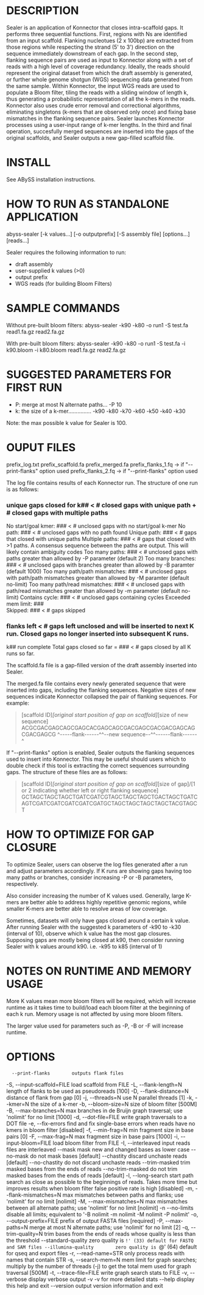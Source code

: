 DESCRIPTION
===========

Sealer is an application of Konnector that closes intra-scaffold gaps. It performs three sequential functions. First, regions with Ns are identified from an input scaffold. Flanking nucleotues (2 x 100bp) are extracted from those regions while respecting the strand (5' to 3') direction on the sequence immediately downstream of each gap. In the second step, flanking sequence pairs are used as input to Konnector along with a set of reads with a high level of coverage redundancy. Ideally, the reads should represent the original dataset from which the draft assembly is generated, or further whole genome shotgun (WGS) sequencing data generated from the same sample. Within Konnector, the input WGS reads are used to populate a Bloom filter, tiling the reads with a sliding window of length k, thus generating a probabilistic representation of all the k-mers in the reads. Konnector also uses crude error removal and correctional algorithms, eliminating singletons (k-mers that are observed only once) and fixing base mismatches in the flanking sequence pairs. Sealer launches Konnector processes using a user-input range of k-mer lengths. In the third and final operation, succesfully merged sequences are inserted into the gaps of the original scaffolds, and Sealer outputs a new gap-filled scaffold file. 

INSTALL
=======

See ABySS installation instructions.


HOW TO RUN AS STANDALONE APPLICATION
====================================

abyss-sealer [-k values...] [-o outputprefix] [-S assembly file] [options...] [reads...]

Sealer requires the following information to run:
- draft assembly
- user-supplied k values (>0)
- output prefix
- WGS reads  (for building Bloom Filters) 


SAMPLE COMMANDS
===============

Without pre-built bloom filters:
abyss-sealer -k90 -k80 -o run1 -S test.fa read1.fa.gz read2.fa.gz

With pre-built bloom filters:
abyss-sealer -k90 -k80 -o run1 -S test.fa -i k90.bloom -i k80.bloom read1.fa.gz read2.fa.gz


SUGGESTED PARAMETERS FOR FIRST RUN
==================================

- P: merge at most N alternate paths...	-P 10
- k: the size of a k-mer...............	-k90 -k80 -k70 -k60 -k50 -k40 -k30

Note: the max possible k value for Sealer is 100. 


OUPUT FILES
===========

prefix_log.txt
prefix_scaffold.fa
prefix_merged.fa
prefix_flanks_1.fq  -> if "--print-flanks" option used
prefix_flanks_2.fq  -> if "--print-flanks" option used

The log file contains results of each Konnector run. The structure of one run is as follows:

### unique gaps closed for k##		< # closed gaps with unique path + # closed gaps with multiple paths
No start/goal kmer: ###			< # unclosed gaps with no start/goal k-mer
No path: ###				< # unclosed gaps with no path found
Unique path: ###			< # gaps that closed with unique paths
Multiple paths: ###			< # gaps that closed with >1 paths. A consensus sequence between the paths are output. This will likely contain ambiguity codes
Too many paths: ###			< # unclosed gaps with paths greater than allowed by -P parameter (default 2)
Too many branches: ###			< # unclosed gaps with branches greater than allowed by -B paramter (default 1000)
Too many path/path mismatches: ###	< # unclosed gaps with path/path mismatches greater than allowed by -M paramter (default no-limit)
Too many path/read mismatches: ###	< # unclosed gaps with path/read mismatches greater than allowed by -m parameter (default no-limit)
Contains cycle: ###			< # unclosed gaps containing cycles
Exceeded mem limit: ###			
Skipped: ###				< # gaps skipped
### flanks left				< # gaps left unclosed and will be inserted to next K run. Closed gaps no longer inserted into subsequent K runs. 
k## run complete
Total gaps closed so far = ###		< # gaps closed by all K runs so far. 

The scaffold.fa file is a gap-filled version of the draft assembly inserted into Sealer.

The merged.fa file contains every newly generated sequence that were inserted into gaps, including the flanking sequences. Negative sizes of new sequences indicate Konnector collapsed the pair of flanking sequences. For example:

>[scaffold ID]_[original start position of gap on scaffold]_[size of new sequence]
ACGCGACGAGCAGCGAGCACGAGCAGCGACGAGCGACGACGAGCAGCGACGAGCG
^-----flank------^^--new sequence--^^------flank------^

If "--print-flanks" option is enabled, Sealer outputs the flanking sequences
used to insert into Konnector. This may be useful should users which to double
check if this tool is extracting the correct sequences surrounding gaps. The
structure of these files are as follows:

>[scaffold ID]_[original start position of gap on scaffold]_[size of gap]/[1 or 2 indicating whether left or right flanking sequence]
GCTAGCTAGCTAGCTGATCGATCGTAGCTAGCTAGCTGACTAGCTGATCAGTCGATCGATCGATCGATCGATGCTAGCTAGCTAGCTAGCTACGTAGCT


HOW TO OPTIMIZE FOR GAP CLOSURE
===============================

To optimize Sealer, users can observe the log files generated after a run and
adjust parameters accordingly. If K runs are showing gaps having too many
paths or branches, consider increasing -P or -B parameters, respectively. 

Also consider increasing the number of K values used. Generally, large K-mers
are better able to address highly repetitive genomic regions, while smaller
K-mers are better able to resolve areas of low coverage. 

Sometimes, datasets will only have gaps closed around a certain k value.
After running Sealer with the suggested k parameters of -k90 to -k30 (interval
of 10), observe which k value has the most gap closures. Supposing gaps are
mostly being closed at k90, then consider running Sealer with k values around
k90. i.e. -k95 to k85 (interval of 1)


NOTES ON RUNTIME AND MEMORY USAGE
=================================

More K values mean more bloom filters will be required, which will increase
runtime as it takes time to build/load each bloom filter at the beginning of
each k run. Memory usage is not affected by using more bloom filters. 

The larger value used for parameters such as -P, -B or -F will increase
runtime. 


OPTIONS
=======

      --print-flanks		outputs flank files
  -S, --input-scaffold=FILE  	load scaffold from FILE
  -L, --flank-length=N	      	length of flanks to be used as pseudoreads [100]
  -D, --flank-distance=N     	distance of flank from gap [0]
  -j, --threads=N            	use N parallel threads [1]
  -k, --kmer=N			the size of a k-mer
  -b, --bloom-size=N        	size of bloom filter [500M]
  -B, --max-branches=N    	max branches in de Bruijn graph traversal;
                             	use 'nolimit' for no limit [1000]
  -d, --dot-file=FILE        	write graph traversals to a DOT file
  -e, --fix-errors           	find and fix single-base errors when reads
                             	have no kmers in bloom filter [disabled]
  -f, --min-frag=N           	min fragment size in base pairs [0]
  -F, --max-frag=N           	max fragment size in base pairs [1000]
  -i, --input-bloom=FILE     	load bloom filter from FILE
  -I, --interleaved          	input reads files are interleaved
      --mask                 	mask new and changed bases as lower case
      --no-mask              	do not mask bases [default]
      --chastity             	discard unchaste reads [default]
      --no-chastity          	do not discard unchaste reads
      --trim-masked          	trim masked bases from the ends of reads
      --no-trim-masked       	do not trim masked bases from the ends
                             	of reads [default]
  -l, --long-search          	start path search as close as possible
                             	to the beginnings of reads. Takes more time
                             	but improves results when bloom filter false
                             	positive rate is high [disabled]
  -m, --flank-mismatches=N    	max mismatches between paths and flanks; use
                             	'nolimit' for no limit [nolimit]
  -M, --max-mismatches=N     	max mismatches between all alternate paths;
                             	use 'nolimit' for no limit [nolimit]
  -n  --no-limits            	disable all limits; equivalent to
                             	'-B nolimit -m nolimit -M nolimit -P nolimit'
  -o, --output-prefix=FILE   	prefix of output FASTA files [required]
  -P, --max-paths=N          	merge at most N alternate paths; use 'nolimit'
                             	for no limit [2]
  -q, --trim-quality=N       	trim bases from the ends of reads whose
                             	quality is less than the threshold
      --standard-quality     	zero quality is `!' (33)
                             	default for FASTQ and SAM files
      --illumina-quality     	zero quality is `@' (64)
                             	default for qseq and export files
  -r, --read-name=STR        	only process reads with names that contain STR
  -s, --search-mem=N         	mem limit for graph searches; multiply by the
                             	number of threads (-j) to get the total mem used
                             	for graph traversal [500M]
  -t, --trace-file=FILE      	write graph search stats to FILE
  -v, --verbose              	display verbose output
				-v -v for more detailed stats
      --help                 	display this help and exit
      --version              	output version information and exit


